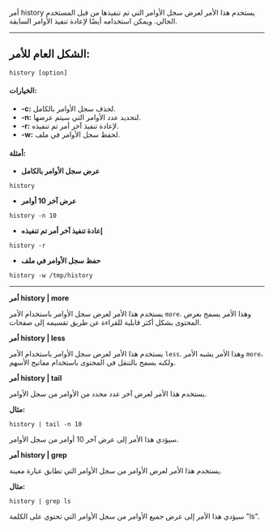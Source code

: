 أمر history يستخدم هذا الأمر لعرض سجل الأوامر التي تم تنفيذها من قبل المستخدم الحالي. ويمكن استخدامه أيضًا لإعادة تنفيذ الأوامر السابقة.

---

## الشكل العام للأمر:

```
history [option]
```

#### **الخيارات:**

* **-c:** لحذف سجل الأوامر بالكامل.
* **-n:** لتحديد عدد الأوامر التي سيتم عرضها.
* **-r:** لإعادة تنفيذ آخر أمر تم تنفيذه.
* **-w:** لحفظ سجل الأوامر في ملف.

#### **أمثلة:**

- **عرض سجل الأوامر بالكامل**
```
history
```

- **عرض آخر 10 أوامر**

```
history -n 10
```

- **إعادة تنفيذ آخر أمر تم تنفيذه**

```
history -r
```

- **حفظ سجل الأوامر في ملف**

```
history -w /tmp/history
```

---

**أمر history | more**

يستخدم هذا الأمر لعرض سجل الأوامر باستخدام الأمر `more`. وهذا الأمر يسمح بعرض المحتوى بشكل أكثر قابلية للقراءة عن طريق تقسيمه إلى صفحات.

**أمر history | less**

يستخدم هذا الأمر لعرض سجل الأوامر باستخدام الأمر `less`. وهذا الأمر يشبه الأمر `more`، ولكنه يسمح بالتنقل في المحتوى باستخدام مفاتيح الأسهم.

**أمر history | tail**

يستخدم هذا الأمر لعرض آخر عدد محدد من الأوامر من سجل الأوامر.

**مثال:**

```
history | tail -n 10
```

سيؤدي هذا الأمر إلى عرض آخر 10 أوامر من سجل الأوامر.

**أمر history | grep**

يستخدم هذا الأمر لعرض الأوامر من سجل الأوامر التي تطابق عبارة معينة.

**مثال:**

```
history | grep ls
```

سيؤدي هذا الأمر إلى عرض جميع الأوامر من سجل الأوامر التي تحتوي على الكلمة "ls". 